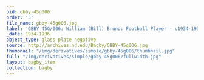 ```yaml
---
pid: gbby-45g006
order: '5'
file_name: gbby-45g006.jpg
label: 'GBBY 45G/006: William (Bill) Bruno: Football Player - c1934-1936'
_date: 1934-1936
object_type: glass plate negative
source: http://archives.nd.edu/Bagby/GBBY-45g006.jpg
thumbnail: "/img/derivatives/simple/gbby-45g006/thumbnail.jpg"
full: "/img/derivatives/simple/gbby-45g006/fullwidth.jpg"
layout: bagby_item
collection: bagby
---
```

